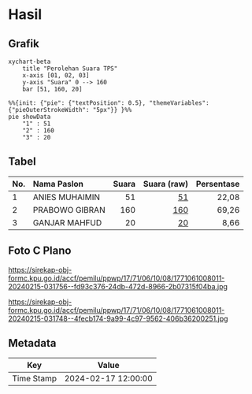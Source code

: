 # Hasil

## Grafik

```mermaid
xychart-beta
    title "Perolehan Suara TPS"
    x-axis [01, 02, 03]
    y-axis "Suara" 0 --> 160
    bar [51, 160, 20]
```

```mermaid
%%{init: {"pie": {"textPosition": 0.5}, "themeVariables": {"pieOuterStrokeWidth": "5px"}} }%%
pie showData
    "1" : 51
    "2" : 160
    "3" : 20
```

## Tabel

| No. | Nama Paslon    | Suara | Suara (raw) | Persentase |
|:--- |:-------------- | -----:| -----------:| ----------:|
| 1   | ANIES MUHAIMIN | 51    | [51][p-1]   | 22,08      |
| 2   | PRABOWO GIBRAN | 160   | [160][p-2]  | 69,26      |
| 3   | GANJAR MAHFUD  | 20    | [20][p-3]   | 8,66       |


[p-1]: https://github.com/gigit-pemilu/pemilu-2024-17-bengkulu/blob/main/pilpres/hitung-suara/sub/17-bengkulu/sub/71-kota-bengkulu/sub/06-ratu-agung/sub/1008-lempuing/sub/011-tps/sub/paslon-1.txt
[p-2]: https://github.com/gigit-pemilu/pemilu-2024-17-bengkulu/blob/main/pilpres/hitung-suara/sub/17-bengkulu/sub/71-kota-bengkulu/sub/06-ratu-agung/sub/1008-lempuing/sub/011-tps/sub/paslon-2.txt
[p-3]: https://github.com/gigit-pemilu/pemilu-2024-17-bengkulu/blob/main/pilpres/hitung-suara/sub/17-bengkulu/sub/71-kota-bengkulu/sub/06-ratu-agung/sub/1008-lempuing/sub/011-tps/sub/paslon-3.txt

## Foto C Plano

https://sirekap-obj-formc.kpu.go.id/accf/pemilu/ppwp/17/71/06/10/08/1771061008011-20240215-031756--fd93c376-24db-472d-8966-2b07315f04ba.jpg

https://sirekap-obj-formc.kpu.go.id/accf/pemilu/ppwp/17/71/06/10/08/1771061008011-20240215-031748--4fecb174-9a99-4c97-9562-406b36200251.jpg


## Metadata

| Key        | Value               |
| ---------- | ------------------- |
| Time Stamp | 2024-02-17 12:00:00 |



